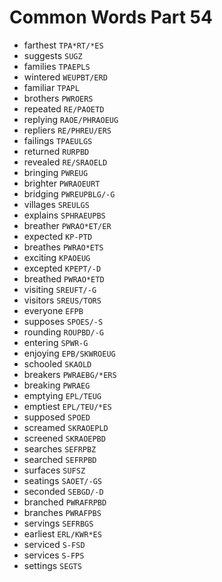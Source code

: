 # Common Words Part 54

* farthest `TPA*RT/*ES`
* suggests `SUGZ`
* families `TPAEPLS`
* wintered `WEUPBT/ERD`
* familiar `TPAPL`
* brothers `PWROERS`
* repeated `RE/PAOETD`
* replying `RAOE/PHRAOEUG`
* repliers `RE/PHREU/ERS`
* failings `TPAEULGS`
* returned `RURPBD`
* revealed `RE/SRAOELD`
* bringing `PWREUG`
* brighter `PWRAOEURT`
* bridging `PWREUPBLG/-G`
* villages `SREULGS`
* explains `SPHRAEUPBS`
* breather `PWRAO*ET/ER`
* expected `KP-PTD`
* breathes `PWRAO*ETS`
* exciting `KPAOEUG`
* excepted `KPEPT/-D`
* breathed `PWRAO*ETD`
* visiting `SREUFT/-G`
* visitors `SREUS/TORS`
* everyone `EFPB`
* supposes `SPOES/-S`
* rounding `ROUPBD/-G`
* entering `SPWR-G`
* enjoying `EPB/SKWROEUG`
* schooled `SKAOLD`
* breakers `PWRAEBG/*ERS`
* breaking `PWRAEG`
* emptying `EPL/TEUG`
* emptiest `EPL/TEU/*ES`
* supposed `SPOED`
* screamed `SKRAOEPLD`
* screened `SKRAOEPBD`
* searches `SEFRPBZ`
* searched `SEFRPBD`
* surfaces `SUFSZ`
* seatings `SAOET/-GS`
* seconded `SEBGD/-D`
* branched `PWRAFRPBD`
* branches `PWRAFPBS`
* servings `SEFRBGS`
* earliest `ERL/KWR*ES`
* serviced `S-FSD`
* services `S-FPS`
* settings `SEGTS`
